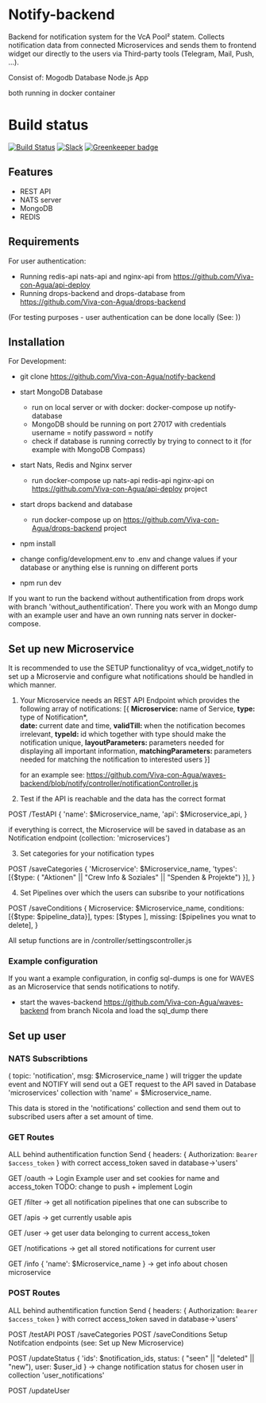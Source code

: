 # Notify-backend

Backend for notification system for the VcA Pool² statem.
Collects notification data from connected Microservices and sends them to frontend widget our directly to the users via Third-party tools (Telegram, Mail, Push, ...).

Consist of:
Mogodb Database
Node.js App

both running in docker container

# Build status

[![Build Status](https://travis-ci.org/rwieruch/node-express-server-rest-api.svg?branch=master)](https://travis-ci.org/rwieruch/node-express-server-rest-api) [![Slack](https://slack-the-road-to-learn-react.wieruch.com/badge.svg)](https://slack-the-road-to-learn-react.wieruch.com/) [![Greenkeeper badge](https://badges.greenkeeper.io/rwieruch/node-express-server-rest-api.svg)](https://greenkeeper.io/)

## Features

- REST API
- NATS server
- MongoDB
- REDIS

## Requirements

For user authentication:

- Running redis-api nats-api and nginx-api from https://github.com/Viva-con-Agua/api-deploy
- Running drops-backend and drops-database from https://github.com/Viva-con-Agua/drops-backend

(For testing purposes - user authentication can be done locally (See: ))

## Installation

For Development:

- git clone https://github.com/Viva-con-Agua/notify-backend

- start MongoDB Database

  - run on local server or with docker: docker-compose up notify-database
  - MongoDB should be running on port 27017 with credentials
    username = notify
    password = notify
  - check if database is running correctly by trying to connect to it (for example with MongoDB Compass)

- start Nats, Redis and Nginx server

  - run docker-compose up nats-api redis-api nginx-api on https://github.com/Viva-con-Agua/api-deploy project

- start drops backend and database

  - run docker-compose up on https://github.com/Viva-con-Agua/drops-backend project

- npm install
- change config/development.env to .env and change values if your database or anything else is running on different ports

- npm run dev

If you want to run the backend without authentification from drops work with branch 'without_authentification'.
There you work with an Mongo dump with an example user and have an own running nats server in docker-compose.

## Set up new Microservice

It is recommended to use the SETUP functionalityy of vca_widget_notify to set up a Microservie and configure what notifications should be handled in which manner.

1. Your Microservice needs an REST API Endpoint which provides the following array of notifications:
   [{
   <b>Microservice: </b>name of Service,
   <b>type: </b>type of Notification*,<br />
   <b>date: </b>current date and time,
   <b>validTill: </b>when the notification becomes irrelevant,
   <b>typeId: </b>id which together with type should make the notification
   unique,
   <b>layoutParameters: </b>parameters needed for displaying all important
   information,
   <b>matchingParameters: </b>parameters needed for matching the notification
   to interested users
   }]

   for an example see: https://github.com/Viva-con-Agua/waves-backend/blob/notify/controller/notificationController.js

2. Test if the API is reachable and the data has the correct format

POST /TestAPI
{
'name': $Microservice_name,
'api': $Microservice_api,
}

if everything is correct, the Microservice will be saved in database as an Notification endpoint (collection: 'microservices')

3. Set categories for your notification types

POST /saveCategories
{
'Microservice': $Microservice_name,
    'types': [{$type: ( "Aktionen" || "Crew Info & Soziales" || "Spenden & Projekte") }],
}

4. Set Pipelines over which the users can subsribe to your notifications

POST /saveConditions
{
Microservice: $Microservice_name,
              conditions: [{$type: $pipeline_data}],
              types: [$types ],
missing: [$pipelines you wnat to delete],
}

All setup functions are in /controller/settingscontroller.js

### Example configuration

If you want a example configuration, in config sql-dumps is one for WAVES as an Microservice that sends notifications to notify.

- start the waves-backend https://github.com/Viva-con-Agua/waves-backend from branch Nicola and load the sql_dump there

## Set up user

### NATS Subscribtions

(
topic: 'notification',
msg: $Microservice_name
)
will trigger the update event and NOTIFY will send out a GET request to the API saved in Database 'microservices' collection with 'name' = $Microservice_name.

This data is stored in the 'notifications' collection and send them out to subscribed users after a set amount of time.

### GET Routes

ALL behind authentification function
Send { headers: { Authorization: `Bearer $access_token` }
with correct access_token saved in database->'users'

GET /oauth
-> Login Example user and set cookies for name and access_token
TODO: change to push + implement Login

GET /filter
-> get all notification pipelines that one can subscribe to

GET /apis
-> get currently usable apis

GET /user
-> get user data belonging to current access_token

GET /notifications
-> get all stored notifications for current user

GET /info
{ 'name': $Microservice_name }
-> get info about chosen microservice

### POST Routes

ALL behind authentification function
Send { headers: { Authorization: `Bearer $access_token` }
with correct access_token saved in database->'users'

POST /testAPI
POST /saveCategories
POST /saveConditions
Setup Notifcation endpoints (see: Set up New Microservice)

POST /updateStatus
{
'ids': $notification_ids,
status: ( "seen" || "deleted" || "new"),
user: $user_id
}
-> change notification status for chosen user in collection 'user_notifications'

POST /updateUser
